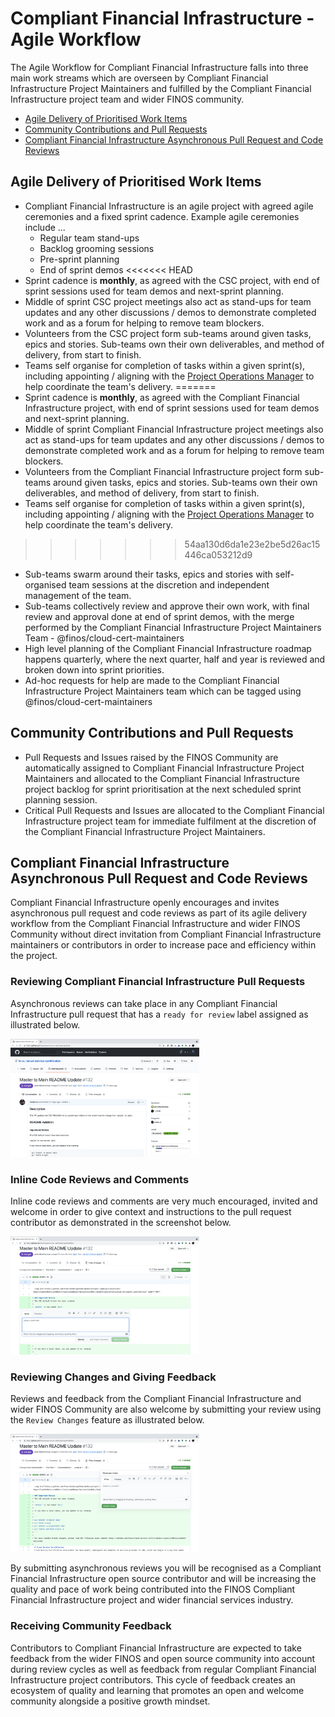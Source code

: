 # Compliant Financial Infrastructure - Agile Workflow

The Agile Workflow for Compliant Financial Infrastructure falls into three main work streams which are overseen by Compliant Financial Infrastructure Project Maintainers and fulfilled by the Compliant Financial Infrastructure project team and wider FINOS community.

- [Agile Delivery of Prioritised Work Items](#agile)
- [Community Contributions and Pull Requests](#community)
- [Compliant Financial Infrastructure Asynchronous Pull Request and Code Reviews](#reviews)

## <a name="agile">Agile Delivery of Prioritised Work Items</a>

- Compliant Financial Infrastructure is an agile project with agreed agile ceremonies and a fixed sprint cadence. Example agile ceremonies include ...
  - Regular team stand-ups
  - Backlog grooming sessions
  - Pre-sprint planning
  - End of sprint demos
<<<<<<< HEAD
- Sprint cadence is  **monthly**, as agreed with the CSC project, with end of sprint sessions used for team demos and next-sprint planning.
- Middle of sprint CSC project meetings also act as stand-ups for team updates and any other discussions / demos to demonstrate completed work and as a forum for helping to remove team blockers.
- Volunteers from the CSC project form sub-teams around given tasks, epics and stories. Sub-teams own their own deliverables, and method of delivery, from start to finish.
- Teams self organise for completion of tasks within a given sprint(s), including appointing / aligning with the [Project Operations Manager](https://github.com/finos/cloud-service-certification/blob/master/docs/open-roles/project-operations-manager.md) to help coordinate the team's delivery.
=======
- Sprint cadence is  **monthly**, as agreed with the Compliant Financial Infrastructure project, with end of sprint sessions used for team demos and next-sprint planning.
- Middle of sprint Compliant Financial Infrastructure project meetings also act as stand-ups for team updates and any other discussions / demos to demonstrate completed work and as a forum for helping to remove team blockers.
- Volunteers from the Compliant Financial Infrastructure project form sub-teams around given tasks, epics and stories. Sub-teams own their own deliverables, and method of delivery, from start to finish.
- Teams self organise for completion of tasks within a given sprint(s), including appointing / aligning with the [Project Operations Manager](docs/open-roles/project-operations-manager.md) to help coordinate the team's delivery.
>>>>>>> 54aa130d6da1e23e2be5d26ac15446ca053212d9
- Sub-teams swarm around their tasks, epics and stories with self-organised team sessions at the discretion and independent management of the team.
- Sub-teams collectively review and approve their own work, with final review and approval done at end of sprint demos, with the merge performed by the Compliant Financial Infrastructure Project Maintainers Team - @finos/cloud-cert-maintainers
- High level planning of the Compliant Financial Infrastructure roadmap happens quarterly, where the next quarter, half and year is reviewed and broken down into sprint priorities.
- Ad-hoc requests for help are made to the Compliant Financial Infrastructure Project Maintainers team which can be tagged using @finos/cloud-cert-maintainers 

## <a name="community">Community Contributions and Pull Requests</a>

- Pull Requests and Issues raised by the FINOS Community are automatically assigned to Compliant Financial Infrastructure Project Maintainers and allocated to the Compliant Financial Infrastructure project backlog for sprint prioritisation at the next scheduled sprint planning session.
- Critical Pull Requests and Issues are allocated to the Compliant Financial Infrastructure project team for immediate fulfilment at the discretion of the Compliant Financial Infrastructure Project Maintainers.

## <a name="reviews">Compliant Financial Infrastructure Asynchronous Pull Request and Code Reviews</a>

Compliant Financial Infrastructure openly encourages and invites asynchronous pull request and code reviews as part of its agile delivery workflow from the Compliant Financial Infrastructure and wider FINOS Community without direct invitation from Compliant Financial Infrastructure maintainers or contributors in order to increase pace and efficiency within the project.

### Reviewing Compliant Financial Infrastructure Pull Requests

Asynchronous reviews can take place in any Compliant Financial Infrastructure pull request that has a `ready for review` label assigned as illustrated below.

<img alt="Open Pull Request to Review" src="../_images/review-1.png" width="60%">

### Inline Code Reviews and Comments

Inline code reviews and comments are very much encouraged, invited and welcome in order to give context and instructions to the pull request contributor as demonstrated in the screenshot below.

<img alt="Add Files Changed Inline Comments" src="../_images/review-2.png" width="60%">

### Reviewing Changes and Giving Feedback

Reviews and feedback from the Compliant Financial Infrastructure and wider FINOS Community are also welcome by submitting your review using the `Review Changes` feature as illustrated below.

<img alt="Submit Pull Request Review" src="../_images/review-3.png" width="60%">

By submitting asynchronous reviews you will be recognised as a Compliant Financial Infrastructure open source contributor and will be increasing the quality and pace of work being contributed into the FINOS Compliant Financial Infrastructure project and wider financial services industry.

### Receiving Community Feedback

Contributors to Compliant Financial Infrastructure are expected to take feedback from the wider FINOS and open source community into account during review cycles as well as feedback from regular Compliant Financial Infrastructure project contributors. This cycle of feedback creates an ecosystem of quality and learning that promotes an open and welcome community alongside a positive growth mindset.